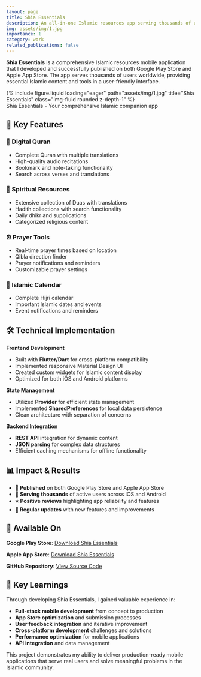 ```yaml
---
layout: page
title: Shia Essentials
description: An all-in-one Islamic resources app serving thousands of users across iOS and Android
img: assets/img/1.jpg
importance: 1
category: work
related_publications: false
---
```


**Shia Essentials** is a comprehensive Islamic resources mobile application that I developed and successfully published on both Google Play Store and Apple App Store. The app serves thousands of users worldwide, providing essential Islamic content and tools in a user-friendly interface.

<div class="row">
    <div class="col-sm mt-3 mt-md-0">
        {% include figure.liquid loading="eager" path="assets/img/1.jpg" title="Shia Essentials" class="img-fluid rounded z-depth-1" %}
    </div>
</div>
<div class="caption">
    Shia Essentials - Your comprehensive Islamic companion app
</div>

## 🚀 Key Features

### 📖 Digital Quran
- Complete Quran with multiple translations
- High-quality audio recitations
- Bookmark and note-taking functionality
- Search across verses and translations

### 🤲 Spiritual Resources
- Extensive collection of Duas with translations
- Hadith collections with search functionality
- Daily dhikr and supplications
- Categorized religious content

### ⏰ Prayer Tools
- Real-time prayer times based on location
- Qibla direction finder
- Prayer notifications and reminders
- Customizable prayer settings

### 📅 Islamic Calendar
- Complete Hijri calendar
- Important Islamic dates and events
- Event notifications and reminders

## 🛠 Technical Implementation

**Frontend Development**
- Built with **Flutter/Dart** for cross-platform compatibility
- Implemented responsive Material Design UI
- Created custom widgets for Islamic content display
- Optimized for both iOS and Android platforms

**State Management**
- Utilized **Provider** for efficient state management
- Implemented **SharedPreferences** for local data persistence
- Clean architecture with separation of concerns

**Backend Integration**
- **REST API** integration for dynamic content
- **JSON parsing** for complex data structures
- Efficient caching mechanisms for offline functionality

## 📊 Impact & Results

- **📱 Published** on both Google Play Store and Apple App Store
- **👥 Serving thousands** of active users across iOS and Android
- **⭐ Positive reviews** highlighting app reliability and features
- **🔄 Regular updates** with new features and improvements

## 🔗 Available On

**Google Play Store**: [Download Shia Essentials](https://play.google.com/store/apps/details?id=com.shadman.shiaessentials)

**Apple App Store**: [Download Shia Essentials](https://apps.apple.com/us/app/shia-essentials/id6743581145)

**GitHub Repository**: [View Source Code](https://github.com/CoderBoxer/shiaessentials)

## 🎯 Key Learnings

Through developing Shia Essentials, I gained valuable experience in:

- **Full-stack mobile development** from concept to production
- **App Store optimization** and submission processes
- **User feedback integration** and iterative improvement
- **Cross-platform development** challenges and solutions
- **Performance optimization** for mobile applications
- **API integration** and data management

This project demonstrates my ability to deliver production-ready mobile applications that serve real users and solve meaningful problems in the Islamic community.
